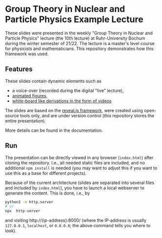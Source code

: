 # Group Theory in Nuclear and Particle Physics Example Lecture

These slides were presented in the weekly "Group Theory in Nuclear and Particle Physics" lecture (the 10th lecture) at Ruhr-University Bochum during the winter semester of 21/22.
The lecture is a master's level course for physicists and mathematicians.
This repository demonstrates how this framework was used.

## Features
These slides contain dynamic elements such as
* a voice-over (recorded during the digital "live" lecture),
* [animated figures](https://ckoerber.github.io/group-theory-example-lecture/#/4/2),
* [white-board like derivations in the form of videos](https://ckoerber.github.io/group-theory-example-lecture/#/3/2)

The slides are based on the [reveal.js framework](https://revealjs.com/), were created using open-source tools only, and are under version control (this repository stores the entire presentation).

More details can be found in the documentation.

## Run

The presentation can be directly viewed in any browser (`index.html`) after cloning the repository.
I.e., all needed static files are included, and no additional `npm install` is needed (you may want to adjust this if you want to use this as a base for different projects).

Because of the current architecture (slides are separated into several files and included by `index.html`),
you have to launch a local webserver to generate the content.
This is done, i.e., by
```bash
python3 -m http.server
# or
npx  http-server
```
and visiting http://{ip-address}:8000/ (where the IP-address is usually `127.0.0.1`, `localhost`, or `0.0.0.0`; the above command tells you where to look).
